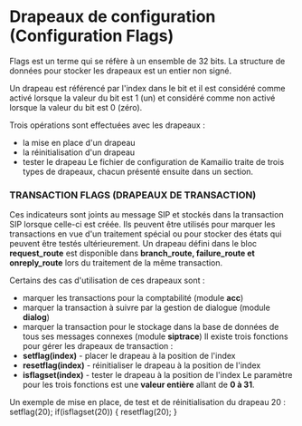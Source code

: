 # Drapeaux de configuration (Configuration Flags)

Flags est un terme qui se réfère à un ensemble de 32 bits. La structure de données pour stocker les drapeaux est un entier non signé.

Un drapeau est référencé par l'index dans le bit et il est considéré comme activé lorsque la valeur du bit est 1 (un) et considéré comme non activé lorsque la valeur du bit est 0 (zéro).


Trois opérations sont effectuées avec les drapeaux : 
* la mise en place d'un drapeau
* la réinitialisation d'un drapeau
* tester le drapeau
Le fichier de configuration de Kamailio traite de trois types de drapeaux, chacun présenté ensuite dans un
section.


### TRANSACTION FLAGS (DRAPEAUX DE TRANSACTION)

Ces indicateurs sont joints au message SIP et stockés dans la transaction SIP lorsque celle-ci est créée. 
Ils peuvent être utilisés pour marquer les transactions en vue d'un traitement spécial ou pour stocker des états qui peuvent être testés ultérieurement.
Un drapeau défini dans le bloc **request_route** est disponible dans **branch_route, failure_route et onreply_route** lors du traitement de la même transaction.

Certains des cas d'utilisation de ces drapeaux sont :
* marquer les transactions pour la comptabilité (module **acc**)
* marquer la transaction à suivre par la gestion de dialogue (module **dialog**)
* marquer la transaction pour le stockage dans la base de données de tous ses messages connexes (module **siptrace**) 
Il existe trois fonctions pour gérer les drapeaux de transaction :
* **setflag(index)** - placer le drapeau à la position de l'index
* **resetflag(index)** - réinitialiser le drapeau à la position de l'index 
* **isflagset(index)** - tester le drapeau à la position de l'index
Le paramètre pour les trois fonctions est une **valeur entière** allant de **0 à 31**.

Un exemple de mise en place, de test et de réinitialisation du drapeau 20 :
    setflag(20); 
    if(isflagset(20)) {
      resetflag(20); 
    }
